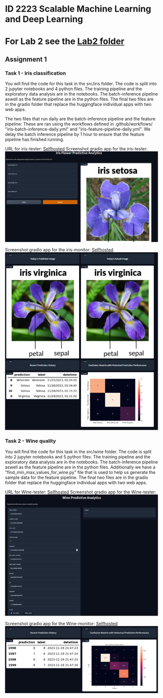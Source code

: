 # ID 2223 Scalable Machine Learning and Deep Learning

# For Lab 2 see the [Lab2 folder](/Lab2)

## Assignment 1

### Task 1 - Iris classification

You will find the code for this task in the src/iris folder. 
The code is split into 2 jupyter notebooks and 4 python files.
The training pipeline and the exploratory data analysis are in the notebooks. 
The batch-inference pipeline aswell as the feature pipeline are in the python files.
The final two files are in the gradio folder that replace the huggingface individual apps with two web apps.

The two files that run daily are the batch-inference pipeline and the feature pipeline:
These are ran using the workflows defined in .github/workflows/ "iris-batch-inference-daily.yml" and "iris-feature-pipeline-daily.yml".
We delay the batch inference pipeline by 1 hour to ensure that the feature pipeline has finished running.

URL for iris-tester:
[Selfhosted](http://88.99.215.78:8082/)
Screenshot gradio app for the iris-tester:
![Screenshot gradio app for the iris-tester](/screenshots/Iris-Tester.PNG)

Screenshot gradio app for the iris-monitor:
[Selfhosted](http://88.99.215.78:8081/)
![Screenshot gradio app for the iris-monitor](/screenshots/Iris-Monitor.PNG)

### Task 2 - Wine quality 

You will find the code for this task in the src/wine folder.
The code is split into 2 jupyter notebooks and 5 python files.
The training pipeline and the exploratory data analysis are in the notebooks.
The batch-inference pipeline aswell as the feature pipeline are in the python files. 
Additionally we have a "find_min_max_values_for_wine.py" file that is used to help us generate the sample data for the feature pipeline.
The final two files are in the gradio folder that replace the huggingface individual apps with two web apps.

URL for Wine-tester:
[Selfhosted](http://88.99.215.78:8084/)
Screenshot gradio app for the Wine-tester:
![Screenshot gradio app for the wine-tester](/screenshots/Wine-Tester.PNG)

Screenshot gradio app for the Wine-monitor:
[Selfhosted](http://88.99.215.78:8083/)
![Screenshot gradio app for the wine-monitor](/screenshots/Wine-Monitor.PNG)

